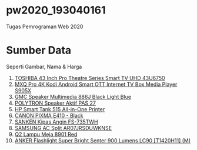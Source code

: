 # pw2020_193040161
Tugas Pemrograman Web 2020

# Sumber Data
Seperti Gambar, Nama & Harga
1. [TOSHIBA 43 Inch Pro Theatre Series Smart TV UHD 43U6750](https://www.bhinneka.com/toshiba-43-inch-pro-theatre-series-smart-tv-uhd-43u6750-sku3320060905)
2. [MXQ Pro 4K Kodi Android Smart OTT Internet TV Box Media Player S905X](https://www.bhinneka.com/mxq-pro-4k-kodi-android-smart-ott-internet-tv-box-media-player-s905x-sku3328024120)
3. [GMC Speaker Multimedia 886J Black Light Blue](https://www.bhinneka.com/gmc-speaker-multimedia-886j-black-light-blue-sku3324230450)
4. [POLYTRON Speaker Aktif PAS 27](https://www.bhinneka.com/polytron-speaker-aktif-pas-27-sku3317819817)
5. [HP Smart Tank 515 All-in-One Printer](https://www.bhinneka.com/hp-smart-tank-515-all-in-one-printer-sku3326954307)
6. [CANON PIXMA E410 - Black](https://www.bhinneka.com/canon-pixma-e410-black-sku3318692429)
7. [SANKEN Kipas Angin FS-735TWH](https://www.bhinneka.com/sanken-kipas-angin-fs-735twh-sku3323421373)
8. [SAMSUNG AC Split AR07JRSDUWKNSE](https://www.bhinneka.com/samsung-ac-split-ar10kvfsdwknse-sku3319760690)
9. [Q2 Lampu Meja 8901 Red](https://www.bhinneka.com/q2-lampu-meja-8901-red-sku3331609337)
10. [ANKER Flashlight Super Bright Senter 900 Lumens LC90 [T1420H11] (M)](https://www.bhinneka.com/anker-flashlight-super-bright-senter-900-lumens-lc90-t1420h11-m-sku3318506577)